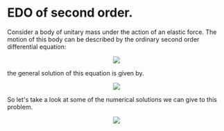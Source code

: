 # EDO of second order.
Consider a body of unitary mass under the action of an elastic force. The motion of this body can be described by the ordinary second order differential equation:

<p align="center">
  <img src="https://user-images.githubusercontent.com/37045478/79963697-1575f400-8460-11ea-9479-0641ce1b8aea.gif">
</p>

the general solution of this equation is given by.

<p align="center">
  <img src="https://user-images.githubusercontent.com/37045478/79971027-2d527580-846a-11ea-82c7-deca44ba1ded.gif">
</p>
So let's take a look at some of the numerical solutions we can give to this problem.

<p align="center">
  <img src="https://user-images.githubusercontent.com/37045478/79975732-d355ae00-8471-11ea-8af3-ec187d7fc758.png">
</p>

